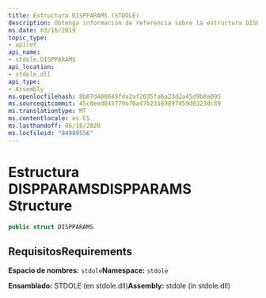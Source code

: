 ```yaml
---
title: Estructura DISPPARAMS (STDOLE)
description: Obtenga información de referencia sobre la estructura DISPPARAMS en .NET. La estructura está en el espacio de nombres STDOLE y el ensamblado STDOLE.
ms.date: 03/16/2019
topic_type:
- apiref
api_name:
- stdole.DISPPARAMS
api_location:
- stdole.dll
api_type:
- Assembly
ms.openlocfilehash: 8b07d400649fda2af2035fa6a23d2a45d9b0a095
ms.sourcegitcommit: 45c8eed045779b70a47b23169897459d0323dc89
ms.translationtype: MT
ms.contentlocale: es-ES
ms.lasthandoff: 06/18/2020
ms.locfileid: "84989556"
---
```

# <a name="dispparams-structure"></a><span data-ttu-id="bfbad-104">Estructura DISPPARAMS</span><span class="sxs-lookup"><span data-stu-id="bfbad-104">DISPPARAMS Structure</span></span>

```csharp
public struct DISPPARAMS
```

## <a name="requirements"></a><span data-ttu-id="bfbad-105">Requisitos</span><span class="sxs-lookup"><span data-stu-id="bfbad-105">Requirements</span></span>

<span data-ttu-id="bfbad-106">**Espacio de nombres:** `stdole`</span><span class="sxs-lookup"><span data-stu-id="bfbad-106">**Namespace:** `stdole`</span></span>

<span data-ttu-id="bfbad-107">**Ensamblado:** STDOLE (en stdole.dll)</span><span class="sxs-lookup"><span data-stu-id="bfbad-107">**Assembly:** stdole (in stdole.dll)</span></span>
